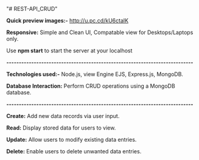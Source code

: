 "# REST-API_CRUD" 

**Quick preview images:-** http://u.pc.cd/kU6ctalK


**Responsive:** Simple and Clean UI, Compatable view for Desktops/Laptops only.

Use **npm start** to start the server at your localhost 

**---------------------------------------------------------------------------**


**Technologies used:-** Node.js, view Engine EJS, Express.js, MongoDB.


**Database Interaction:** Perform CRUD operations using a MongoDB database.

**---------------------------------------------------------------------------**

**Create:** Add new data records via user input.


**Read:** Display stored data for users to view.


**Update:** Allow users to modify existing data entries.


**Delete:** Enable users to delete unwanted data entries.
